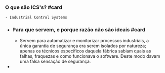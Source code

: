 ### O que são ICS's? #card
	- Industrial Control Systems
- ### Para que servem, e porque razão não são ideais #card
	- Servem para automatizar e monitorizar processos industriais, a única garantia de segurança era serem isolados por natureza; apenas os técnicos especificos daquela fábrica sabiam quais as falhas, fraquezas e como funcionava o software. Deste modo davam uma falsa sensação de segurança.
-